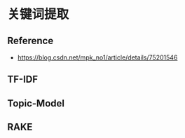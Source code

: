 # 关键词提取
## Reference
+ https://blog.csdn.net/mpk_no1/article/details/75201546

## TF-IDF
## Topic-Model
## RAKE